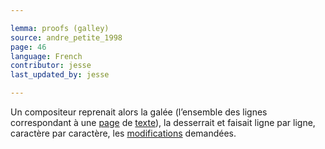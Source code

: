 ```yaml
---

lemma: proofs (galley)
source: andre_petite_1998
page: 46
language: French
contributor: jesse
last_updated_by: jesse

---
```

Un compositeur reprenait alors la galée (l’ensemble des lignes correspondant à une [page](page.html) de [texte](text.html)), la desserrait et faisait ligne par ligne, caractère par caractère, les [modifications](emendation.html) demandées.
